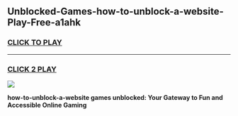 
## Unblocked-Games-how-to-unblock-a-website-Play-Free-a1ahk
<h3>
<a href="https://premium76.site?title=how-to-unblock-a-website&ref=23A">CLICK TO PLAY</a></h3>
<hr>

<h3>
<a href="https://premium76.site?title=how-to-unblock-a-website&ref=23A">CLICK 2 PLAY</a>
  
</h3>

<a href="https://premium76.site?title=how-to-unblock-a-website&ref=23A"><img src="https://clearcache.store/games.png"></a>


**how-to-unblock-a-website games unblocked: Your Gateway to Fun and Accessible Online Gaming**
